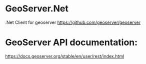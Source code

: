 # GeoServer.Net
.Net Client for geoserver https://github.com/geoserver/geoserver

# GeoServer API documentation:
https://docs.geoserver.org/stable/en/user/rest/index.html